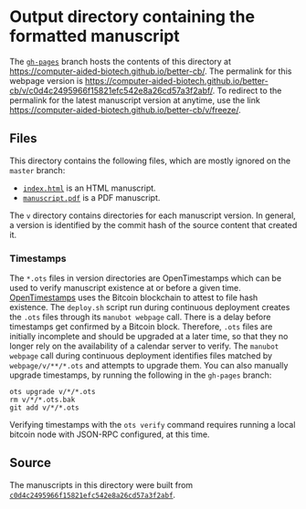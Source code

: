# Output directory containing the formatted manuscript

The [`gh-pages`](https://github.com/computer-aided-biotech/better-cb/tree/gh-pages) branch hosts the contents of this directory at <https://computer-aided-biotech.github.io/better-cb/>.
The permalink for this webpage version is <https://computer-aided-biotech.github.io/better-cb/v/c0d4c2495966f15821efc542e8a26cd57a3f2abf/>.
To redirect to the permalink for the latest manuscript version at anytime, use the link <https://computer-aided-biotech.github.io/better-cb/v/freeze/>.

## Files

This directory contains the following files, which are mostly ignored on the `master` branch:

+ [`index.html`](index.html) is an HTML manuscript.
+ [`manuscript.pdf`](manuscript.pdf) is a PDF manuscript.

The `v` directory contains directories for each manuscript version.
In general, a version is identified by the commit hash of the source content that created it.

### Timestamps

The `*.ots` files in version directories are OpenTimestamps which can be used to verify manuscript existence at or before a given time.
[OpenTimestamps](https://opentimestamps.org/) uses the Bitcoin blockchain to attest to file hash existence.
The `deploy.sh` script run during continuous deployment creates the `.ots` files through its `manubot webpage` call.
There is a delay before timestamps get confirmed by a Bitcoin block.
Therefore, `.ots` files are initially incomplete and should be upgraded at a later time, so that they no longer rely on the availability of a calendar server to verify.
The `manubot webpage` call during continuous deployment identifies files matched by `webpage/v/**/*.ots` and attempts to upgrade them.
You can also manually upgrade timestamps, by running the following in the `gh-pages` branch:

```shell
ots upgrade v/*/*.ots
rm v/*/*.ots.bak
git add v/*/*.ots
```

Verifying timestamps with the `ots verify` command requires running a local bitcoin node with JSON-RPC configured, at this time.

## Source

The manuscripts in this directory were built from
[`c0d4c2495966f15821efc542e8a26cd57a3f2abf`](https://github.com/computer-aided-biotech/better-cb/commit/c0d4c2495966f15821efc542e8a26cd57a3f2abf).
